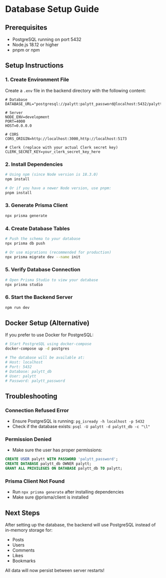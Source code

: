 # Database Setup Guide

## Prerequisites
- PostgreSQL running on port 5432
- Node.js 18.12 or higher
- pnpm or npm

## Setup Instructions

### 1. Create Environment File
Create a `.env` file in the backend directory with the following content:

```env
# Database
DATABASE_URL="postgresql://palytt:palytt_password@localhost:5432/palytt_db"

# Server
NODE_ENV=development
PORT=4000
HOST=0.0.0.0

# CORS
CORS_ORIGIN=http://localhost:3000,http://localhost:5173

# Clerk (replace with your actual Clerk secret key)
CLERK_SECRET_KEY=your_clerk_secret_key_here
```

### 2. Install Dependencies
```bash
# Using npm (since Node version is 18.3.0)
npm install

# Or if you have a newer Node version, use pnpm:
pnpm install
```

### 3. Generate Prisma Client
```bash
npx prisma generate
```

### 4. Create Database Tables
```bash
# Push the schema to your database
npx prisma db push

# Or use migrations (recommended for production)
npx prisma migrate dev --name init
```

### 5. Verify Database Connection
```bash
# Open Prisma Studio to view your database
npx prisma studio
```

### 6. Start the Backend Server
```bash
npm run dev
```

## Docker Setup (Alternative)

If you prefer to use Docker for PostgreSQL:

```bash
# Start PostgreSQL using docker-compose
docker-compose up -d postgres

# The database will be available at:
# Host: localhost
# Port: 5432
# Database: palytt_db
# User: palytt
# Password: palytt_password
```

## Troubleshooting

### Connection Refused Error
- Ensure PostgreSQL is running: `pg_isready -h localhost -p 5432`
- Check if the database exists: `psql -U palytt -d palytt_db -c "\l"`

### Permission Denied
- Make sure the user has proper permissions:
```sql
CREATE USER palytt WITH PASSWORD 'palytt_password';
CREATE DATABASE palytt_db OWNER palytt;
GRANT ALL PRIVILEGES ON DATABASE palytt_db TO palytt;
```

### Prisma Client Not Found
- Run `npx prisma generate` after installing dependencies
- Make sure @prisma/client is installed

## Next Steps
After setting up the database, the backend will use PostgreSQL instead of in-memory storage for:
- Posts
- Users  
- Comments
- Likes
- Bookmarks

All data will now persist between server restarts! 